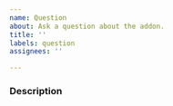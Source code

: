 ```yaml
---
name: Question
about: Ask a question about the addon.
title: ''
labels: question
assignees: ''

---
```


<!--- If applicable, please include your skript-gui version (/version skript-gui) --->

### Description
<!-- A clear and concise explanation of your question. -->
